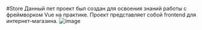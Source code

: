 #Store
Данный пет проект был создан для освоения знаний работы с фреймворком Vue на практике. Проект представляет собой frontend для интернет-магазина.
![image](https://github.com/Chubak-s/store/assets/112934217/e5a7f972-b2b2-44be-aac5-be7823d03d54)
